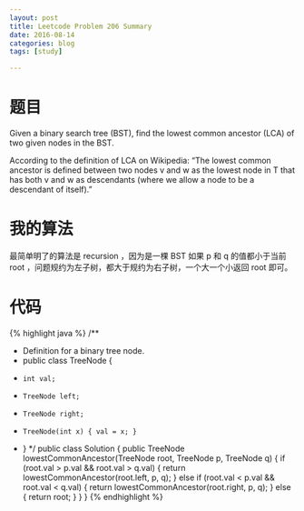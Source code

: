 ```yaml
---
layout: post
title: Leetcode Problem 206 Summary
date: 2016-08-14
categories: blog
tags: [study]

---
```


# 题目

Given a binary search tree (BST), find the lowest common ancestor (LCA) of two given nodes in the BST.

According to the definition of LCA on Wikipedia: “The lowest common ancestor is defined between two nodes v and w as the lowest node in T that has both v and w as descendants (where we allow a node to be a descendant of itself).”

# 我的算法

最简单明了的算法是 recursion ，因为是一棵 BST 如果 p 和 q 的值都小于当前 root ，问题规约为左子树，都大于规约为右子树，一个大一个小返回 root 即可。

# 代码

{% highlight java %}
/**
 * Definition for a binary tree node.
 * public class TreeNode {
 *     int val;
 *     TreeNode left;
 *     TreeNode right;
 *     TreeNode(int x) { val = x; }
 * }
 */
public class Solution {
    public TreeNode lowestCommonAncestor(TreeNode root, TreeNode p, TreeNode q) {
        if (root.val > p.val && root.val > q.val) {
            return lowestCommonAncestor(root.left, p, q);
        } else if (root.val < p.val && root.val < q.val) {
            return lowestCommonAncestor(root.right, p, q);
        } else {
            return root;
        }
    }
}
{% endhighlight %}